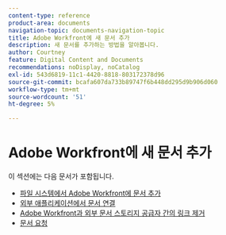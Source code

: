 ```yaml
---
content-type: reference
product-area: documents
navigation-topic: documents-navigation-topic
title: Adobe Workfront에 새 문서 추가
description: 새 문서를 추가하는 방법을 알아봅니다.
author: Courtney
feature: Digital Content and Documents
recommendations: noDisplay, noCatalog
exl-id: 543d6819-11c1-4420-8818-803172378d96
source-git-commit: bcafa607da733b89747f6b448dd295d9b906d060
workflow-type: tm+mt
source-wordcount: '51'
ht-degree: 5%

---
```


# Adobe Workfront에 새 문서 추가

이 섹션에는 다음 문서가 포함됩니다.

* [파일 시스템에서 Adobe Workfront에 문서 추가](../../documents/adding-documents-to-workfront/add-documents-from-file-system.md)
* [외부 애플리케이션에서 문서 연결](../../documents/adding-documents-to-workfront/link-documents-from-external-apps.md)
* [Adobe Workfront과 외부 문서 스토리지 공급자 간의 링크 제거](../../documents/adding-documents-to-workfront/remove-links-between-wf-and-doc-apps.md)
* [문서 요청](../../documents/adding-documents-to-workfront/request-a-document.md)
